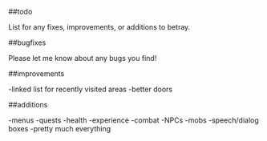 ##todo

List for any fixes, improvements, or additions to betray.

##bugfixes

Please let me know about any bugs you find!

##improvements

-linked list for recently visited areas
-better doors

##additions

-menus
-quests
-health
-experience
-combat
-NPCs
-mobs
-speech/dialog boxes
-pretty much everything